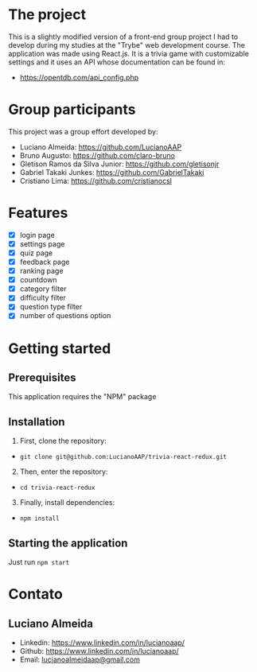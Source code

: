 # The project

This is a slightly modified version of a front-end group project I had to develop during my studies at the "Trybe" web development course. The application was made using React.js. It is a trivia game with customizable settings and it uses an API whose documentation can be found in:

- https://opentdb.com/api_config.php

# Group participants

This project was a group effort developed by:

- Luciano Almeida: https://github.com/LucianoAAP
- Bruno Augusto: https://github.com/claro-bruno
- Gletison Ramos da Silva Junior: https://github.com/gletisonjr
- Gabriel Takaki Junkes: https://github.com/GabrielTakaki
- Cristiano Lima: https://github.com/cristianocsl

# Features

- [x] login page
- [x] settings page
- [x] quiz page
- [x] feedback page
- [x] ranking page
- [x] countdown
- [x] category filter
- [x] difficulty filter
- [x] question type filter
- [x] number of questions option

# Getting started

## Prerequisites

This application requires the "NPM" package

## Installation

1. First, clone the repository:
- `git clone git@github.com:LucianoAAP/trivia-react-redux.git`
2. Then, enter the repository:
- `cd trivia-react-redux`
3. Finally, install dependencies:
- `npm install`

## Starting the application

Just run `npm start`

# Contato

## Luciano Almeida

- Linkedin: https://www.linkedin.com/in/lucianoaap/
- Github: https://www.linkedin.com/in/lucianoaap/
- Email: lucianoalmeidaap@gmail.com